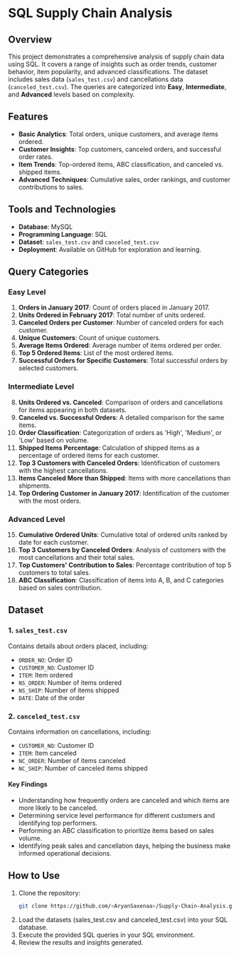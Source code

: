 # SQL Supply Chain Analysis

## Overview
This project demonstrates a comprehensive analysis of supply chain data using SQL. It covers a range of insights such as order trends, customer behavior, item popularity, and advanced classifications. The dataset includes sales data (`sales_test.csv`) and cancellations data (`canceled_test.csv`). The queries are categorized into **Easy**, **Intermediate**, and **Advanced** levels based on complexity.

## Features
- **Basic Analytics**: Total orders, unique customers, and average items ordered.
- **Customer Insights**: Top customers, canceled orders, and successful order rates.
- **Item Trends**: Top-ordered items, ABC classification, and canceled vs. shipped items.
- **Advanced Techniques**: Cumulative sales, order rankings, and customer contributions to sales.

## Tools and Technologies
- **Database**: MySQL
- **Programming Language**: SQL
- **Dataset**: `sales_test.csv` and `canceled_test.csv`
- **Deployment**: Available on GitHub for exploration and learning.

## Query Categories

### Easy Level
1. **Orders in January 2017**: Count of orders placed in January 2017.
2. **Units Ordered in February 2017**: Total number of units ordered.
3. **Canceled Orders per Customer**: Number of canceled orders for each customer.
4. **Unique Customers**: Count of unique customers.
5. **Average Items Ordered**: Average number of items ordered per order.
6. **Top 5 Ordered Items**: List of the most ordered items.
7. **Successful Orders for Specific Customers**: Total successful orders by selected customers.

### Intermediate Level
8. **Units Ordered vs. Canceled**: Comparison of orders and cancellations for items appearing in both datasets.
9. **Canceled vs. Successful Orders**: A detailed comparison for the same items.
10. **Order Classification**: Categorization of orders as 'High', 'Medium', or 'Low' based on volume.
11. **Shipped Items Percentage**: Calculation of shipped items as a percentage of ordered items for each customer.
12. **Top 3 Customers with Canceled Orders**: Identification of customers with the highest cancellations.
13. **Items Canceled More than Shipped**: Items with more cancellations than shipments.
14. **Top Ordering Customer in January 2017**: Identification of the customer with the most orders.

### Advanced Level
15. **Cumulative Ordered Units**: Cumulative total of ordered units ranked by date for each customer.
16. **Top 3 Customers by Canceled Orders**: Analysis of customers with the most cancellations and their total sales.
17. **Top Customers' Contribution to Sales**: Percentage contribution of top 5 customers to total sales.
18. **ABC Classification**: Classification of items into A, B, and C categories based on sales contribution.

## Dataset
### 1. `sales_test.csv`
Contains details about orders placed, including:
- `ORDER_NO`: Order ID
- `CUSTOMER_NO`: Customer ID
- `ITEM`: Item ordered
- `NS_ORDER`: Number of items ordered
- `NS_SHIP`: Number of items shipped
- `DATE`: Date of the order

### 2. `canceled_test.csv`
Contains information on cancellations, including:
- `CUSTOMER_NO`: Customer ID
- `ITEM`: Item canceled
- `NC_ORDER`: Number of items canceled
- `NC_SHIP`: Number of canceled items shipped

#### Key Findings
- Understanding how frequently orders are canceled and which items are more likely to be canceled.
- Determining service level performance for different customers and identifying top performers.
- Performing an ABC classification to prioritize items based on sales volume.
- Identifying peak sales and cancellation days, helping the business make informed operational decisions.
  
## How to Use
1. Clone the repository:
   ```bash
   git clone https://github.com/<AryanSaxenaa>/Supply-Chain-Analysis.git
   ```
2. Load the datasets (sales_test.csv and canceled_test.csv) into your SQL database.
3. Execute the provided SQL queries in your SQL environment.
4. Review the results and insights generated.


